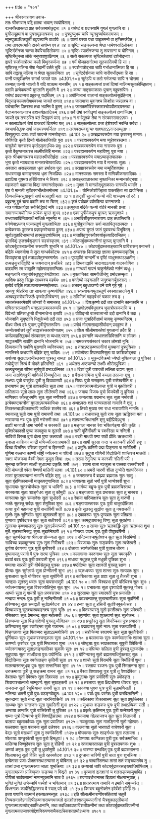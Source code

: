 +++
title = "१०१"

+++
श्रीनरनारायण उवाच-  
ततः श्रीभगवान् बद्रि ज्ञात्वा भावान् स्वयोषिताम् ।  
रञ्जयँस्तास्तदा प्राह सर्वकामार्थकृद्वचः ॥१ ॥
यथेष्टं वः प्रदास्यामि युगलं युगलानि वा ।  
पुत्रीसमूहमात्रं वा पुत्रसमूहमात्रकम् ॥२ ॥
पुत्रपुत्र्युभयं चापि न्यूनपुत्र्यधिकात्मजम् ।  
न्यूनपुत्राऽधिकपुत्रीं बह्वपत्यानि वाऽर्पये ॥३ ॥
यासां यस्या यथा यादृङमनो वा तृप्तिमर्जयेत् ।  
तथा तावदपत्यानि दास्ये सर्वाभ्य एव ह ॥४ ॥
सृष्टिः सङ्कल्पजा श्रेष्ठा धामेश्वरादिलोकगा ।  
सूष्टिर्दर्शनजा चान्या देवपित्रादिलोकगा ॥५ ॥
सृष्टिः स्पार्शनजन्या तु तापसानां च योगिनाम् ।  
सृष्टिर्मैथुनजा लोके मनुष्यपशुपक्षिणाम् ॥६ ॥
सत्ये सकल्पजा सृष्टिस्त्रेतायां दर्शनोद्भवा ।  
द्वापरे स्पर्शमात्रोत्था कलौ मिथुनकर्मजा ॥७ ॥
गर्भे बीजप्रदानोत्था सूतकादिमयी हि सा ।  
सृष्टिस्तु मलिना सैषा नेदानीं वर्तते भुवि ॥८ ॥
स्पर्शमात्रोद्भवा चापि गर्भाधानात्मिका हि सा ।  
सापि तद्वत्सु मलिना न श्रेष्ठा सूतकान्विता ॥९ ॥
सृष्टिर्दर्शनजा चापि नारीगर्भोद्भवा हि सा ।  
पत्नी पत्युर्वीक्षणेन सगर्भा जायते यतः ॥4.101.१०॥
सूतेऽपि च ततो गर्भजन्या सापि न चोत्तमा ।  
तस्मात् पत्न्यो भवत्यो वै यदि वाञ्छथ मानसीम् ॥१ १॥
सङ्कल्पजां प्रजां दिव्यां मालिन्यसूतकोज्झिताम् ।  
ददामि प्रत्येकपत्न्यै युगलानि शुभानि वै ॥१ २॥
कन्या मातृसमाकाराः पुत्रान् मद्रूपरूपिगः ।  
यथेष्टं प्रददाम्यत्र प्रब्रुवन्तु यदर्थितम् ॥१ ३॥
अयोनिजानां बालानां सङ्कल्पोत्थसुदेहिनाम् ।  
पितृसङ्कल्पवत्तेषामवस्था जायते क्षणात् ॥१४॥
जातमात्रा युवानश्च किशोरा जरठाश्च वा ।  
यथेच्छन्ति पितरश्च तथा भवन्ति वै द्रुतम् ॥१५॥
जातकर्मादिसंस्काराश्चोपवीतादयस्तथा ।  
वेदाध्ययनयत्नाश्च ब्रह्मचर्यव्रतादिकम् ॥१६॥
सर्वे तेषां स्वपितॄणां सङ्कल्पोत्थं क्षणार्जितम् ।  
जायते एव तत्राऽस्ति बलं पितृकृतं परम् ॥१७॥
न गर्भसूतकं तेषां न संस्कारसमाऽऽगमः ।  
न कालाऽपेक्षणं तेषां प्राकट्यं दिव्यमेव यत् ॥१८॥
सङ्कल्पोत्थाः प्रजा ईशेश्वर्यो भवन्ति सर्वदा ।  
स्वभावसिद्धयः सर्वा जरामरणवर्जिताः ॥१९॥
तत्त्वपराभवशून्याः शाश्वताऽऽनन्दसम्भृताः ।  
विष्णुतुल्याः प्रजाः सर्वा जायन्ते मानसोद्भवाः ॥4.101.२०॥
परब्रह्मस्वरूपेण मया कृष्णस्तु मानसः ।  
गोपीपतिः कृतो दिव्यो गोलोकाधिपतिः पुरा ॥२१ ॥
परब्रह्मस्वरूपेण मया व्यूहेश्वरस्तथा ।  
वासुदेवो मानसश्च कृतोऽमृताऽधिपः प्रभुः ॥२२॥
परब्रह्मस्वरूपेण मया नारायणः पुरा ।  
कृतो वैकुण्ठनाथश्च लक्ष्मीपतिर्हि मानसः ॥२३॥
परब्रह्मस्वरूपेण महाविष्णुः पुरा मया ।  
कृतः श्रीधामनाथश्च महालक्ष्मीपतिर्हृदा ॥२४॥
परब्रह्मस्वरूपेण मयाऽव्याकृतपालकः ।  
भूमा कृतो न्यायदाता मानसश्चेश्वराधिपः ॥२५॥
परब्रह्मस्वरूपेण मया वै मानसाः सुताः ।  
अवतारा असङ्ख्याता धृता हर्यादयः पुरा ॥२६॥
परब्रह्मस्वरूपेण मया मन्मूर्तिशक्तयः ।  
राधारमाद्या वामाङ्गरूपा धृता निजप्रियाः ॥२७॥
मानस्यस्ताः समस्ता वै माणिकीकमलादिकाः ।  
ब्रह्मप्रिया यूयमत्र हरिप्रियाश्च मे स्त्रियः ॥२८॥
असङ्ख्यातास्तथा मुक्तानिका मन्मानसोद्भवाः ।  
महाकालो महामाया विद्या मन्मानसोद्भवाः ॥२९॥
मुक्ता मे मानसोद्भूताकाराः सन्त्यपि धामनि ।  
एषा ये मानसी सृष्टिरगर्भोत्थोत्तमोत्तमा ॥4.101.३०॥
योनिकोशोज्झिता पाकरहिता सा ह्ययोनिजा ।  
दिव्यसच्चित्सुखपूर्णा सर्वा मत्सदृशी मता ॥३ १॥
तादृशीं सुप्रजां पत्न्यो यदि वाञ्च्छथ तां ददे ।  
प्रब्रुवन्तु द्रुतं चात्र ददामि तत्र मा चिरम् ॥३२॥
कृतं पयोव्रतं वर्षमदित्या वामनाप्तये ।  
नात्र पयोव्रतापेक्षा सर्वसिद्धिप्रदे मयि ॥३३॥
इत्युक्ता बद्रिके पत्न्यो वव्रिरे मानसीः प्रजाः ।  
समानन्याययोगिन्यः प्रत्येकं युगलं शुभम् ॥३४॥
एकां पुत्रीमेकपुत्रं युगपद् ऋणमुक्तये ।  
वन्ध्यात्वादिनिवारार्थं नाधिकं न्यूनमेव न ॥३५॥
अनादिश्रीकृष्णनारायणः प्राह तथास्त्विति ।  
वनेष्वेवाऽभवन् पत्न्यस्तूर्णं युगलशोभिताः ॥३६॥
पुत्रीपुत्रान्विताः सर्वा मातापितृपदास्पदाः ।  
प्रत्येकस्याः पुरस्तत्र प्रज्ञाकृष्णेच्छया द्रुतम् ॥३७॥
अपत्यं युगलं जातं युवावस्थं विभूषितम् ।  
सूर्याऽयुतादिभाव्याप्तं हारमुकुटशोभितम् ॥३८॥
मातापितृगुणरूपैश्वर्याकृत्यादिराजितम् ।  
कृतविद्यं कृतसर्वशृङ्गारं सहसंस्कृतम् ॥३९॥
कोट्यर्बुदाब्जपत्नीनां युगपद् युगलानि वै ।  
कोट्यर्बुदाब्जपत्नीनां सरूपाणि शुभानि च ॥4.101.४० ॥
कोट्यर्बुदाब्जसङ्ख्यानि प्राविरासन् वनान्तरे ।  
बद्रिके ध्यानयोगा ये सुरा गान्धर्वकोटयः ॥४१॥
अप्सरसः किन्नराद्या ज्ञात्वा कृष्णचमत्कृतिम् ।  
दिव्यदृष्ट्या द्रुतं तत्राऽऽपेतुरम्बरमार्गतः ॥४२॥
पुष्पवृष्टिं चान्दनीं च वृष्टिं व्यधुस्तथाऽऽक्षतीम् ।  
दध्यङ्कुरादिवृष्टिं च जयनादान् प्रचक्रिरे ॥४३॥
दिव्यवाद्यानि चादायाऽऽगत्वा वादनयोगिनः ।  
वादयन्ति स्म वाद्यानि महोत्साहसमन्विताः ॥४४॥
गान्धर्वा गायनं चक्रुर्नर्तक्यो नर्तनं व्यधुः ।  
मङ्गलानि व्यधुर्नार्यस्तुष्टुवुर्जगदीश्वराः ॥४५॥
मुक्तानिकाः सामगीतीर्जगुः प्रमोदसम्भृताः ।  
आशिषः प्रददुः सिद्धाः साधवश्च महर्षयः ॥४६॥
वनदेव्यो मङ्गलानि जगुश्चानर्चुरादरात् ।  
इत्येवं बद्रिके तत्राऽपत्यजन्ममहोत्सवाः ॥४७॥
अभवन् बहुधाऽरण्ये वने ग्रामे गृहे गृहे ।  
आययुः श्रीहरिणा ताः सापत्याः कृष्णयोषितः ॥४८॥
स्वस्वापत्ययुतास्तूर्णं स्वस्वप्रासादकेषु वै ।  
अश्वपट्टसरोवारिजलैः कृष्णोऽभिषेचनम् ॥४९ ॥
तन्निमित्तं महाहर्षभरं चकार तत्र ह ।  
जातसंस्कारमेवापि लोमशो वै समाचरत् ॥4.101.५० ॥
प्रियःकृष्णो ददौ तत्र दानानि कानकानि च ।  
मणिरत्नराजतानि धनाऽन्नाऽम्बरकाण्यपि ॥५ १ ॥
गृहगोऽश्वविभूषाश्च भूपात्रोपस्कराणि च ।  
विप्रेभ्यो यतिसाधुभ्यो दीनानाथेभ्य इत्यपि ॥५२॥
योषिद्भ्यो बालबालाभ्यो ददौ दानानि वै तदा ।  
भोजनानि सुमृष्टानि भिक्षुकेभ्यो ददौ तदा ॥५३ ॥
प्रजाः पुत्रादिवीक्षार्थं चाययुः कृष्णमन्दिरम् ।  
वीक्ष्य वीक्ष्य हरेः पुत्रान् पुत्रीर्युगलरूपिणः ॥५४॥
प्रमोदं मोदमासाद्याशीर्वादान् प्रददुश्च ते ।  
जन्मोत्सवोत्तरं तूर्णं सद्यःसंस्कारयोग्यताम् ॥५५॥
वीक्ष्य श्रीलोमशस्तेषां युगलानां तदैव हि ।  
कर्मप्रवाहसिद्ध्यर्थं संस्कारान् स व्यधात् परान् ॥५६॥
हवनानि व्यधात्तत्तन्निमित्तानि च लोमशः ।  
श्राद्धकर्माणि सर्वाणि दानानि भोजनानि च ॥५७॥
नामकरणसंस्कारं चकार लोमशो मुनिः ।  
दिव्यनामानि सर्वाणि पुराणानि व्यनिश्चयत् ॥५८ ॥
तत्राऽष्टकृष्णपत्नीनां मुख्यानां पुत्रपुत्रिकाः ।  
नामभिस्ते कथयामि बद्रिके शृणु चादितः ॥५९ ॥
सर्वज्येष्ठा शिवस्वामिसुता या काशिकोद्भवा ।  
सर्वाग्र्या सुखदालक्ष्मीस्तस्याः पुत्रस्तु नामतः ॥4.101.६० ॥
मुकुन्दविक्रमो ज्येष्ठो मुक्तिबाला तु पुत्रिका ।  
तयोर्युगलं नित्यं वै मोदते हरिमन्दिरे ॥६१ ॥
अथेतरा अष्टपत्न्यो लक्ष्मीः क्षीरोदपुत्रिका ।  
कल्पद्रुमसुता श्रीश्च सूर्यपुत्री प्रभाऽऽत्मिका ॥६२॥
दिशां पुत्री पाशवती ललिता ब्रह्मणः सुता ।  
जया सदाशिवपुत्री माणिकी दिव्यभूतिजा ॥६३ ॥
वैराजनाभिजा पुत्री कमला तत्प्रजाः शृणु ।  
लक्ष्म्याः पुत्रो वासुदेवः पुत्री तु दिव्यवासवी ॥६४॥
श्रियाः पुत्रो रासकृष्णः पुत्री रासेश्वरीति च ।  
प्रभायाश्च प्रभुः पुत्रो ब्रह्मकान्तिः सुता तथा ॥६५॥
पाशवत्यात्मजोऽनन्तः पुत्री च बृहतीश्वरी ।  
ललितायाः सुतो लालः सुता लीलेश्वरी तथा ॥६६॥
जयाया विजयः पुत्रो विजयेशी तु पुत्रिका ।  
माणिक्याः कौस्तुभमणिः सुतः सुता मणीश्वरी ॥६७॥
कमलायाः पद्मनाभः सुतः सुता नभोवती ।  
इत्येवमष्टपत्नीनां युगलाऽपत्यकाभिधाः ॥६८॥
अथाऽपराः शतं पत्न्यस्तासां नामानि वै शृणु ।  
तिस्रस्तथाऽधिकाश्चापि त्र्यधिकं शतमेव ताः ॥६९॥
तिस्रो मुख्या रमा राधा नारायणीति नामभिः ।  
रमायास्तु सुतो रामः पुत्री रामायणी तथा ॥4.101.७०॥
राधायास्तु सुतो रायः सुता ऋद्धिरया मता ।  
नारायण्या नरः पुत्रः पुत्री नरोत्तमी तथा ॥७१॥
शतपत्न्यभिधानानि शृणु बद्रीप्रियेऽधुना ।  
ब्राह्मी भागवती धामा भार्गवी च सरस्वती ॥७२॥
मङ्गला मानसा रेवा भक्तिर्गङ्गा रतिः कृतिः ।  
मुक्तिरेकादशी पुण्या कामदुघा च तूलसी ॥७३॥
सती मूर्तिर्गोमती च स्वर्णरेखा च नन्दिनी ।  
सावित्री विरजा दुर्गा दोला पुष्पा कलावती ॥७४॥
बदरी माधवी पम्पा षष्ठी प्रीतिः ऋतध्वजी ।  
कुशला काशिका चान्द्री मणिर्ज्योत्स्ना प्रभावती ॥७५॥
आर्षी सुरसा नन्दा च काञ्चनी हरिणी हनूः ।  
विश्वा वितस्तिः रसिका सुपर्णा च हिरण्मयी ॥७६॥
प्रभूतिः करिणी पद्मा पिङ्गला च सरोजिनी ।  
पूर्णिमा वल्लभा कार्ष्णी जोष्ट्री ज्योत्स्ना च पद्मिनी ॥७७॥
सुदुघा योगिनी विद्योतिनी शान्तिश्च मालती ।  
रक्ता चोरुक्रमा वैश्वी देवता कुमुदा शिवा ॥७८॥
तरला रेणुमिश्रा च कानकी नलिनी परी ।  
सुनन्दा कलिका साध्वी सुधाऽम्बा प्रकृतिः शमी ॥७९॥
श्यामा बाला मञ्जुला च पल्लवा वल्लवीश्वरी ।  
वेदी मोघवती श्वेता वैष्णवी मालिनी स्तवा ॥4.101.८०॥
अमरी चारणी शीला दुग्धेति शतपत्निकाः ।  
तासां युगलापत्यानां नामानि बद्रिके शृणु ॥८ १ ॥
क्रमशस्तत्र वै ब्राह्म्या ब्रह्मरातः सुतः खलु ।  
सुता बृंहणिकानाम्नी मातृरूपगुणान्विता ॥८२॥
भागवत्याः सुतो भर्गो पुत्री भाग्येश्वरी शुभा ।  
सुधामायाः सुतश्चोर्जबलः सुता च धामिनी ॥८३ ॥
भार्गव्या बह्वृचः पुत्रः पुत्री ब्रह्मरुचिस्तथा ।  
सरस्वत्याः सुताः शार्ङ्गधरः सुता तु कौमुदी ॥८४॥
मङ्गलायाः सुतः प्रभासकः सुता तु भास्वरा ।  
मानसायाः सुतः सम्मानेशः सुता सुधोदरी ॥८५॥
रेवाया वारिजाक्षश्च सुतः सुता तु वारुणी ।  
भक्तेः सुतस्तु सर्वज्ञः सुता शेमुषिका शुभा ॥८६॥
गङ्गायास्तारकः पुत्रः पुत्री चातुरदीक्षिका ।  
रत्याः पुत्रो महानन्दः पुत्री सन्तर्पिणी सती ॥८७॥
कृतेः सुतस्तु सूद्योगः सुता तु नयराजती ।  
मुक्तेः सुतः सुनिर्वाणः सुता द्युशाश्वती शुभा ॥८८॥
एकादश्याः सुतः पुण्यव्रतः सुता पतिव्रता ।  
पुण्याया वृषविद्यश्च सुतः सुता सतीश्वरी ॥८९॥
सुतः कामदुघायास्तु विष्णुः सुता सुरार्हणा ।  
तुलस्याः कृष्णमालस्तु सुतः सुताऽर्कमञ्जरी ॥4.101.९०॥
सत्याः सुतः ऋतवार्द्धिः सुता ऋतम्भरा शुभा ।  
मूर्तेः सुतश्चानिरुद्धः सुताः सुदर्शनेश्वरी ॥९ १॥
गोमत्याः पावनः पुत्रः पुत्री पीयूषवर्षिणी ।  
सुतः सुवर्णरेखायाः श्रीवत्सः प्रोज्ज्वला सुता ॥९२॥
नन्दिन्याश्चाषुतोषश्च सुतः सुता विरामिणी ।  
सावित्र्या ब्रह्मद्युम्नश्च सुतः सुता गिरीश्वरी ॥९३॥
विरजायाः सुतः सङ्कर्षणः सुता त्वजेश्वरी ।  
दुर्गाया देवगणपः पुत्रः पुत्री कृषीश्वरी ॥९४॥
दोलायाः स्वर्णलतिका पुत्री पुत्रश्च तोरण ।  
पुष्पायास्तु परागो वै पुत्रः सरघा पुत्रिका ॥९५॥
कलावत्याः कारुनाथः सुतः सुता चमत्कृतिः ।  
बदर्या बदरः पुत्रः पुत्री पत्रावली शुभा ॥९६॥
माधव्या मधुकृत् पुत्रो मधुकी पुत्रिका शुभा ।  
पम्पायाः सारसी पुत्री वीर्यसेतुस्तु पुत्रकः ॥९७॥
षष्ठीदेव्याः सुता रक्षावती पुत्रस्तु रक्षणः ।  
प्रीत्याः सुतः सुमेलार्यः सुता प्रोन्मीलनी शुभा ॥९८॥
ऋतध्वज्याः सुता शान्ता सुतः सत्यव्रतः शुभः ।  
कुशलायाः सुतो योगीश्वरः सुता सुयोगिनी ॥९९॥
काशिकायाः सुतः प्राज्ञः सुता तु तैजसी शुभा ।  
चान्द्र्याः सुतस्तु धवलः सुता पायसभासुरी ॥4.101.१० ०॥
मणेः विश्वप्रभा पुत्री परिधिश्च सुतः शुभः ।  
ज्योत्स्नायास्तु सुता विश्वज्योतिर्भूमा सुतः शुभः ॥१० १॥
प्रभावत्याः सुता दृश्यादेवी सुतस्तु गोचरः ।  
आर्ष्याः सुता तु गायत्री सुतः प्रणवसत्तमः ॥१० २॥
सुरसायाः सुता स्वादवती पुत्रः प्रमापतिः ।  
नन्दाया नन्दनः पुत्रः पुत्री तु नान्दिनीसती ॥१ ०३॥
काञ्चन्यास्तु सुतश्चामीकरः सुता सुवर्णिनी ।  
हरिण्यास्तु सुता सम्पद्वती सुतोऽर्थवेदनः ॥१ ०४॥
हन्वाः सुता तु हसिनी सुतश्चिबुककेसरः ।  
विश्वायास्तु सुतश्चाश्ववाहनश्च सुता श्रुतिः ॥१ ०५॥
वितस्त्यास्तु सुतो हस्तीश्वरः सुता प्रमेश्वरी ।  
रसिकायाः सुतः प्रेमानन्दः सुता महोत्सवी ॥१० ६॥
सुपर्णायाः सुता शुक्लवर्णा सुतः सुलोकनः ।  
हिरण्मय्याः सुता पिङ्गाक्षिणी पुत्रस्तु मौक्तिकः ॥१ ०७॥
प्रभूतेस्तु सुता विपञ्चिका पुत्रः प्रणादनः ।  
करिण्यास्तु सुता स्वर्णदन्ता सुतो गजाननः ॥१ ०८॥
पद्मायास्तु सुतो नालः सुता रजतपत्रिणी ।  
पिङ्गलायाः सुतः पिताम्बरः सुताऽऽत्मबोधिनी ॥१ ०९॥
सरोजिन्या रक्तगर्भः सुतः सुता सुकौशिकी ।  
पूर्णिमायाः सुतः सुधाकरश्चन्द्रकला सुता ॥4.101.११० ॥
वल्लभायाः सुतः कार्ष्णवाल्लभिः शलभा सुता ।  
कार्ष्ण्याः कृशोदरः पुत्रः पुत्री मिष्टस्वरा शुभा ॥१११॥
जोष्ट्र्याः पुत्रः स्वप्रकाशकः सुपुत्री विवेकिनी ।  
ज्योत्स्नायास्तु सुताऽनङ्गलतिका सुकविः सुतः ॥१ १२॥
पद्मिन्याः सलिला पुत्री पुत्रस्तु मूलकर्दमः ।  
सुदुघायाः सुता साध्वीव्रता पुत्रः पयोनिधिः ॥११ ३॥
योगिन्यास्तु सुतो ब्रह्मसमाधिर्मुक्तराट् सुतः ।  
विद्योतिन्याः सुतः स्वर्गपतङ्गः कृतिनी सुता ॥१ १४॥
शान्तेः सुतो विरामर्षिः सुता निर्मोहिनी शुभा ।  
मालत्यास्तन्तुधृक् पुत्रः सुता सन्तानिका शुभा ॥१ १५॥
रक्ताया रञ्जनः पुत्रः पुत्री स्मितानना शुभा ।  
उरुक्रमायाः पुत्री तु सङ्क्रमा वामनः सुतः ॥१ १६॥
वैश्व्या विश्वावसुः पुत्रः पुत्री तु वैश्वदेविका ।  
देवतायाः सुतो देवेश्वरः सुता दिवस्पदा ॥१ १७॥
कुमुदायाः सुता प्रमोदिनी सुतः प्रमोदकृत् ।  
शिवायाश्चात्मजो जाम्बूवर्णः सुता सुखङ्करी ॥१ १८॥
तरलायाः सुता क्षिप्रधीषणा धीश्वरः सुतः ।  
राजराजः सुतो रेणुमिश्रायाः रायणी सुता ॥१ १९॥
कानक्या भूषणः पुत्रः पुत्री चूडामणिसती ।  
नलिन्या भ्रामरी पुत्री पुत्रः षडङ्गवैद्युतः ॥4.101.१२० ॥
पर्याः पुत्रः परमेशः पुत्री पारविलासिनी ।  
सुनन्दायाः सुतो नन्दः सुता नारनिवासिनी ॥१ २१॥
कलिकाया विकासास्यः सुतः सुता प्रफुल्लिका ।  
साध्व्याः सुतः सन्तजनः सुता सुवासिनी शुभा ॥१२२॥
सुधायाः शङ्करः पुत्रः पुत्री तथाऽम्बिका सती ।  
अम्बाया आम्बलिः पुत्रो बालिकेशी तु पुत्रिका ॥१ २३॥
प्रकृतेः कृतिमान् पुत्रः पुत्री यत्नेश्वरी शुभा ।  
शम्याः पुत्रो दिव्यगर्भः पुत्री विश्वर्द्धिसत्तमा ॥१२४॥
श्यामाया नीलराजश्च सुतः सुता निलायनी ।  
बालाया बहुलार्काख्यः सुतः सुता प्रवालिका ॥१२५॥
मञ्जूलायाः सुता मातङ्गिनी सुतो महेश्वरः ।  
पल्लवायाः सुता पत्रानना सुतो दलेश्वरः ॥१२६॥
वल्लवायाः सुतो भारवाटो वाघेश्वरी सुता ।  
वेद्याः सुतो मखधर्मा सुता तु स्वर्णकेशिनी ॥१२७॥
मोघवत्याः सुतः शार्ङ्गधरः सुता तलायना ।  
श्वेतायाः पाण्डुरकेशी सुता पुत्रो हिमध्रुवः!। १ २८॥
वैष्णव्याः काण्डिका पुत्री पुत्रः सर्वक्रमाभिधः ।  
मालिन्या जिष्णुदेवश्च सुतः सुता तु रोहिणी ॥१ २९॥
स्तवायास्तापहा पुत्री पुत्रस्तपनकः शुभः ।  
अमर्या अमृतः पुत्रः पुत्री तु ध्रुवशेमुषी ॥4.101.१ ३०॥
चारण्या ग्रन्थवित् पुत्रः पुत्री ब्रह्मरुतानना ।  
शिलायास्तु सुतो वित्तिः सुतो रहस्यवेदनः ॥१३ १॥
दुग्धाया धारिणी पुत्री धाता पुत्रः शुभक्रियः ।  
इत्येतासां प्रजाः प्रोक्तास्तथाऽन्यासां तु योषिताम् ॥१ ३२॥
चत्वारिंशत्तथा तासां शतं सङ्ख्यातमेव तु ।  
तासां प्रजा युगलात्मरूपा जाताः शुभक्रियाः ॥१ ३३॥
अन्यासां चापि कोट्यर्बुदाब्जसङ्ख्याधियोषिताम् ।  
युगलात्मप्रजाः प्राविष्कृताः सङ्ख्या न विद्यते ॥१ ३४॥
मुख्यानां द्वादशानां च शतसङ्ख्याजुषामिह ।  
योषितां चार्वपत्यानां नामान्युक्तानि चात्र वै ॥१३५॥
श्रवणादर्थभानाच्च दिव्यतां मोक्षमाप्नुयात् ।  
भुक्तिं मुक्तिं लभेच्चापि परमेशे च भक्तिमान् ॥१ ३६॥
प्रातरुत्थाय नामानि य इमानि समुच्चरेत् ।  
विध्ननाशः कार्यसिद्धिस्तस्य वै स्यात् पदे पदे ॥१ ३७॥
किम्वत्र बहुनोक्तेन हरेर्वंशो हरिर्हि सः ।  
हृत्वा पापानि चात्मानं हरत्यक्षरमच्युतः ॥१३८॥
इति श्रीलक्ष्मीनाराणीयसंहितायां चतुर्थे तिष्यसन्तानेऽनादिश्रीकृष्णनारायणभगवतो द्वादशोत्तरशतमुख्यपत्नीनां चैत्रशुक्लतृतीयायां युगलात्माऽपत्योद्भवाभिधानानि, तथा तदधिकाऽष्टाविंशतीपत्नीनां तथा कोट्यर्बुदाब्जादिपत्नीनां युगलात्मकप्रजावत्त्वोद्देशनिरूपणनामैकाऽधिकशततमोऽध्यायः ॥१०१ ॥
    
    
